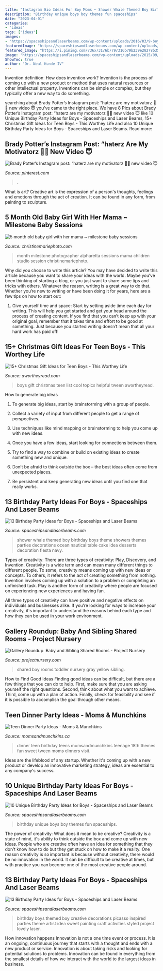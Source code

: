 ```yaml
---
title: "Instagram Bio Ideas For Boy Moms ~ Shower Whale Themed Boy Birthday Boys Theme Showers Themes Parties Decorations Ocean Nautical Table Cake Idea Desserts Decoration Fiesta Navy"
description: "Birthday unique boys boy themes fun spaceships"
date: "2023-04-01"
categories:
- "ideas"
tags: ["ideas"]
images:
- "https://spaceshipsandlaserbeams.com/wp-content/uploads/2016/03/9-boys-whale-themed-baby-shower.jpg"
featuredImage: "https://spaceshipsandlaserbeams.com/wp-content/uploads/2016/03/9-boys-whale-themed-baby-shower.jpg"
featured_image: "https://i.pinimg.com/736x/31/6b/79/316b79b239e28278b353e216bf3fdc9a.jpg"
image: "https://spaceshipsandlaserbeams.com/wp-content/uploads/2015/09/unique-birthday-party-ideas-for-boys-fun.jpg.jpg"
ShowToc: true
author: "Dr. Neal Kunde IV"
---
```



Invention definition: How does invention work?
Invention is the process of coming up with a new product or method that uses natural resources or other intellectual property. Inventions can be simple or complex, but they typically offer a new way to do something.

	

		
searching about Brady Potter’s Instagram post: “haterz are my motivatorz 🧚🌈 new video 😇 you've came to the right place. We have 8 Pics about Brady Potter’s Instagram post: “haterz are my motivatorz 🧚🌈 new video 😇 like 10 Unique Birthday Party Ideas for Boys - Spaceships and Laser Beams, 15+ Christmas Gift Ideas for Teen Boys - This Worthey Life and also 10 Unique Birthday Party Ideas for Boys - Spaceships and Laser Beams. Read more:
		
    
## Brady Potter’s Instagram Post: “haterz Are My Motivatorz 🧚🌈 New Video 😇

<img loading=lazy src="https://i.pinimg.com/736x/31/6b/79/316b79b239e28278b353e216bf3fdc9a.jpg" onerror="this.onerror=null;this.src='https://tse1.mm.bing.net/th?id=OIP.1RAbaAAjiiQKBItwHyr-HAHaJP&amp;pid=15.1';" alt="Brady Potter’s Instagram post: “haterz are my motivatorz 🧚🌈 new video 😇">

_Source: pinterest.com_

>. 

	

What is art?
Creative art is the expression of a person's thoughts, feelings and emotions through the act of creation. It can be found in any form, from painting to sculpture.

    
## 5 Month Old Baby Girl With Her Mama ~ Milestone Baby Sessions

<img loading=lazy src="http://www.christinemariephoto.com/wp-content/uploads/2018/02/2018-02-09_0005.jpg" onerror="this.onerror=null;this.src='https://tse2.mm.bing.net/th?id=OIP.IVUkjpwH-ruZpaRl50UFIgHaE8&amp;pid=15.1';" alt="5 month old baby girl with her mama ~ milestone baby sessions">

_Source: christinemariephoto.com_

>month milestone photographer alpharetta sessions mama children studio session christinemariephoto. 

	

Why did you choose to write this article?
You may have decided to write this article because you want to share your ideas with the world. Maybe you’ve been thinking of starting a blog, or you just want to share some tips and tricks with others. Whatever the reason, writing is a great way to do that. Whether you’re new to writing or have been doing it for years, here are a few tips on how to start out:
1. Give yourself time and space: Start by setting aside time each day for writing. This will help you get started and get your head around the process of creating content. If you find that you can’t keep up with your original goal, remember that it takes time and effort to be good at something. Just because you started writing doesn’t mean that all your hard work has paid off!


    
## 15+ Christmas Gift Ideas For Teen Boys - This Worthey Life

<img loading=lazy src="https://i0.wp.com/www.awortheyread.com/wp-content/uploads/2016/12/15-Gift-Ideas-for-Teen-Boys.jpg" onerror="this.onerror=null;this.src='https://tse2.mm.bing.net/th?id=OIP.XfGUtoHIswFnk4xTUEC01wHaLG&amp;pid=15.1';" alt="15+ Christmas Gift Ideas for Teen Boys - This Worthey Life">

_Source: awortheyread.com_

>boys gift christmas teen list cool topics helpful tween awortheyread. 

	

How to generate big ideas
1. To generate big ideas, start by brainstorming with a group of people.
2. Collect a variety of input from different people to get a range of perspectives.

3. Use techniques like mind mapping or brainstorming to help you come up with new ideas.

4. Once you have a few ideas, start looking for connections between them.
5. Try to find a way to combine or build on existing ideas to create something new and unique.
6. Don’t be afraid to think outside the box – the best ideas often come from unexpected places.
7. Be persistent and keep generating new ideas until you find one that really works.

    
## 13 Birthday Party Ideas For Boys - Spaceships And Laser Beams

<img loading=lazy src="https://spaceshipsandlaserbeams.com/wp-content/uploads/2016/03/9-boys-whale-themed-baby-shower.jpg" onerror="this.onerror=null;this.src='https://tse2.mm.bing.net/th?id=OIP.hA4gmCecTE2bSbS68chA9QHaKl&amp;pid=15.1';" alt="13 Birthday Party Ideas for Boys - Spaceships and Laser Beams">

_Source: spaceshipsandlaserbeams.com_

>shower whale themed boy birthday boys theme showers themes parties decorations ocean nautical table cake idea desserts decoration fiesta navy. 

	

Types of creativity: There are three types of creativity: Play, Discovery, and Invention.
Creativity is a wide term and can mean many different things to different people. To some, creativity means coming up with new ideas or concepts. To others, it refers to the act of creating something from nothing.
Invention involves coming up with a solution to a problem or completing an unfinished task. Play is another form of creativity where people are focused on experiencing new experiences and having fun.

All three types of creativity can have positive and negative effects on individuals and businesses alike. If you're looking for ways to increase your creativity, it's important to understand the reasons behind each type and how they can be used in your work environment.

    
## Gallery Roundup: Baby And Sibling Shared Rooms - Project Nursery

<img loading=lazy src="https://projectnursery.com/wp-content/uploads/2013/05/Gray-and-Yellow-Shared-Room.jpg" onerror="this.onerror=null;this.src='https://tse1.mm.bing.net/th?id=OIP.UH3UVt64vTpHef0fq2brCwHaJ5&amp;pid=15.1';" alt="Gallery Roundup: Baby and Sibling Shared Rooms - Project Nursery">

_Source: projectnursery.com_

>shared boy rooms toddler nursery gray yellow sibling. 

	

How to Find Good Ideas
Finding good ideas can be difficult, but there are a few things that you can do to help. First, make sure that you are asking yourself the right questions. Second, think about what you want to achieve. Third, come up with a plan of action. Finally, check for feasibility and see if it is possible to accomplish the goal through other means.

    
## Teen Dinner Party Ideas - Moms &amp; Munchkins

<img loading=lazy src="http://www.momsandmunchkins.ca/wp-content/uploads/2014/11/teen-dinner-party-ideas.jpg" onerror="this.onerror=null;this.src='https://tse1.mm.bing.net/th?id=OIP.WyZd9bcYYMzf6qFPbyPQ6QHaMd&amp;pid=15.1';" alt="Teen Dinner Party Ideas - Moms &amp; Munchkins">

_Source: momsandmunchkins.ca_

>dinner teen birthday teens momsandmunchkins teenage 18th themes fun sweet tween moms dinners visit. 

	

Ideas are the lifeblood of any startup. Whether it's coming up with a new product or develop an innovative marketing strategy, ideas are essential to any company's success.

    
## 10 Unique Birthday Party Ideas For Boys - Spaceships And Laser Beams

<img loading=lazy src="https://spaceshipsandlaserbeams.com/wp-content/uploads/2015/09/unique-birthday-party-ideas-for-boys-fun.jpg.jpg" onerror="this.onerror=null;this.src='https://tse2.mm.bing.net/th?id=OIP.y8iO0fvm-BlWaq7WHoPNJQHaLH&amp;pid=15.1';" alt="10 Unique Birthday Party Ideas for Boys - Spaceships and Laser Beams">

_Source: spaceshipsandlaserbeams.com_

>birthday unique boys boy themes fun spaceships. 

	

The power of creativity: What does it mean to be creative?
Creativity is a state of mind, it's ability to think outside the box and come up with new ideas. People who are creative often have an idea for something that they don't know how to do but they get stuck on how to make it a reality. One reason creativity is so important is because without creativity, there would be no innovation in the world. It can be difficult to be creative at times, but with practice you can become one of the most creative people around.

    
## 13 Birthday Party Ideas For Boys - Spaceships And Laser Beams

<img loading=lazy src="https://spaceshipsandlaserbeams.com/wp-content/uploads/2016/03/10-boys-art-party-ideas.jpg" onerror="this.onerror=null;this.src='https://tse4.mm.bing.net/th?id=OIP.H0QVg2sB3jpSbEaSSiB4fgHaLH&amp;pid=15.1';" alt="13 Birthday Party Ideas for Boys - Spaceships and Laser Beams">

_Source: spaceshipsandlaserbeams.com_

>birthday boys themed boy creative decorations picasso inspired parties theme artist idea sweet painting craft activities styled project lovely laser. 

	

How innovation happens
Innovation is not a one time event or process. It is an ongoing, continuous journey that starts with a thought and ends with a new product or service. Innovation is about taking risks and looking for potential solutions to problems. Innovation can be found in everything from the smallest details of how we interact with the world to the largest ideas in business.


